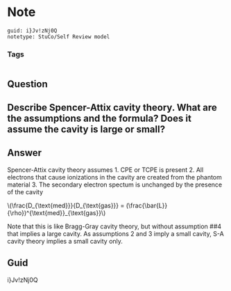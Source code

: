 # Note
```
guid: i}Jv!zNj0Q
notetype: StuCo/Self Review model
```

### Tags
```
```

## Question
<h2>Describe Spencer-Attix cavity theory. What are the assumptions and the formula? Does it assume the cavity is large or small?</h2>

## Answer
<section>
<p>Spencer-Attix cavity theory assumes
1. CPE or TCPE is present
2. All electrons that cause ionizations in the cavity are created from the phantom material
3. The secondary electron spectum is unchanged by the presence of the cavity</p>
<p>\(\frac{D_{\text{med}}}{D_{\text{gas}}} = (\frac{\bar{L}}{\rho})^{\text{med}}_{\text{gas}}\)</p>
<p>Note that this is like Bragg-Gray cavity theory, but without assumption ##4 that implies a large cavity. As assumptions 2 and 3 imply a small cavity, S-A cavity theory implies a small cavity only.</p>

</section>

## Guid
i}Jv!zNj0Q
